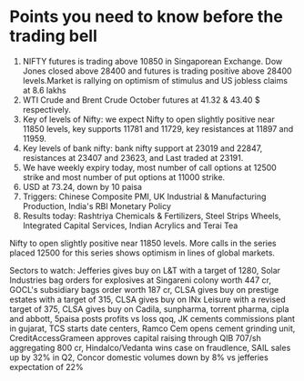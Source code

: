 # Points you need to know before the trading bell
1. NIFTY futures is trading above 10850 in Singaporean Exchange. Dow Jones closed above 28400 and futures is trading positive above 28400 levels.Market is rallying on optimism of stimulus and US jobless claims at 8.6 lakhs
2. WTI Crude and Brent Crude October futures at 41.32 & 43.40 $ respectively. 
3. Key of levels of Nifty: we expect Nifty to open slightly positive near 11850 levels, key supports 11781 and 11729, key resistances at 11897 and 11959.
4. Key levels of bank nifty: bank nifty support at 23019 and 22847, resistances at 23407 and 23623, and Last traded at 23191.
5. We have weekly expiry today, most number of call options at 12500 strike and most number of put options at 11000 strike.
6. USD at 73.24, down by 10 paisa
7. Triggers: Chinese Composite PMI, UK Industrial & Manufacturing Production, India's RBI Monetary Policy
8. Results today: Rashtriya Chemicals & Fertilizers, Steel Strips Wheels, Integrated Capital Services, Indian Acrylics and Terai Tea

Nifty to open slightly positive near 11850 levels. More calls in the series placed 12500 for this series shows optimism in lines of global markets.

Sectors to watch: Jefferies gives buy on L&T with a target of 1280, Solar Industries bag orders for explosives at Singareni colony worth 447 cr, GOCL's subsidiary bags order worth 187 cr, CLSA gives buy on prestige estates with a target of 315, CLSA gives buy on INx Leisure with a revised target of 375, CLSA gives buy on Cadila, sunpharma, torrent pharma, cipla and abbott, 5paisa posts profits vs loss qoq, JK cements commissions plant in gujarat, TCS starts date centers, Ramco Cem opens cement grinding unit, CreditAccessGrameen approves capital raising through QIB 707/sh aggregating 800 cr, Hindalco/Vedanta wins case on fraudlence, SAIL sales up by 32% in Q2, Concor domestic volumes down by 8% vs jefferies expectation of 22%
